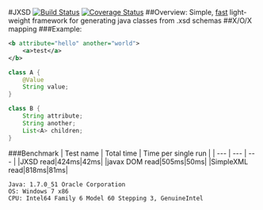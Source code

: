 #JXSD [![Build Status](https://travis-ci.org/petr-s/jxsd.svg)](https://travis-ci.org/petr-s/jxsd) [![Coverage Status](https://coveralls.io/repos/petr-s/jxsd/badge.svg?branch=master&service=github)](https://coveralls.io/github/petr-s/jxsd?branch=master)
##Overview:
Simple, [fast](#benchmark) light-weight framework for generating java classes from .xsd schemas
##X/O/X mapping
###Example:
```xml
<b attribute="hello" another="world">
    <a>test</a>
</b>
```

```java
class A {
    @Value
    String value;
}

class B {
    String attribute;
    String another;
    List<A> children;
}
```

###Benchmark
| Test name | Total time  | Time per single run |
| --- | --- | --- |
|JXSD read|424ms|42ms|
|javax DOM read|505ms|50ms|
|SimpleXML read|818ms|81ms|
```
Java: 1.7.0_51 Oracle Corporation
OS: Windows 7 x86 
CPU: Intel64 Family 6 Model 60 Stepping 3, GenuineIntel
```
